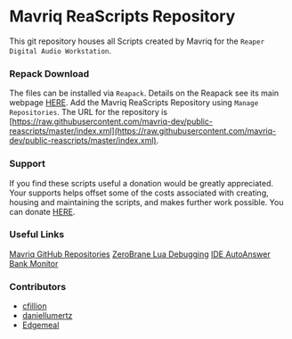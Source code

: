 # Mavriq ReaScripts Repository

This git repository houses all Scripts created by Mavriq for the `Reaper Digital Audio Workstation`. 

### Repack Download
The files can be installed via `Reapack`. Details on the Reapack see its main webpage [HERE](https://reapack.com). Add the Mavriq ReaScripts Repository using `Manage Repositories`. The URL for the repository is [https://raw.githubusercontent.com/mavriq-dev/public-reascripts/master/index.xml](https://raw.githubusercontent.com/mavriq-dev/public-reascripts/master/index.xml).


### Support
If you find these scripts useful a donation would be greatly appreciated. Your supports helps offset some of the costs associated with creating, housing and maintaining the scripts, and makes further work possible. You can donate [HERE](https://www.paypal.com/paypalme/mavriqdev).

### Useful Links
[Mavriq GitHub Repositories](https://github.com/mavriq-dev)
[ZeroBrane Lua Debugging](https://forum.cockos.com/showthread.php?t=262893)
[IDE AutoAnswer](https://forum.cockos.com/showthread.php?t=263326)
[Bank Monitor](https://forum.cockos.com/showthread.php?t=262143)


### Contributors
* [cfillion](https://forum.cockos.com/member.php?u=98780)
* [daniellumertz](https://forum.cockos.com/member.php?u=121892)
* [Edgemeal](https://forum.cockos.com/member.php?u=106541)


